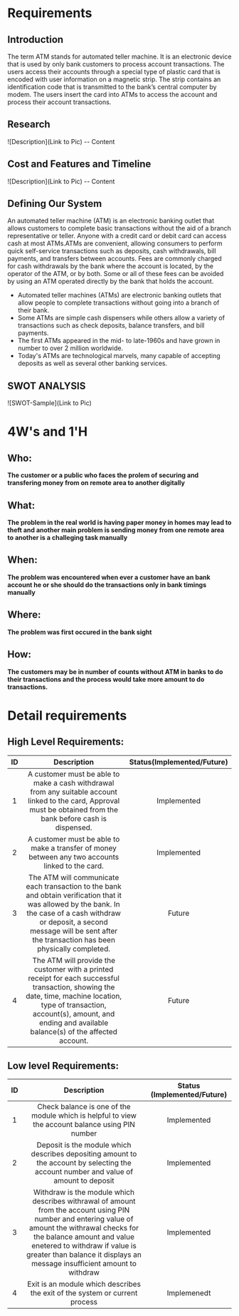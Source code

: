 # Requirements
## Introduction
The term ATM stands for automated teller machine. It is an electronic device that is used by only bank customers to process account transactions. The users access their accounts through a special type of plastic card that is encoded with user information on a magnetic strip. The strip contains an identification code that is transmitted to the bank’s central computer by modem. The users insert the card into ATMs to access the account and process their account transactions.

## Research
![Description](Link to Pic)
-- Content 
## Cost and Features and Timeline
![Description](Link to Pic)
-- Content 
## Defining Our System
An automated teller machine (ATM) is an electronic banking outlet that allows customers to complete basic transactions without the aid of a branch representative or teller. Anyone with a credit card or debit card can access cash at most ATMs.ATMs are convenient, allowing consumers to perform quick self-service transactions such as deposits, cash withdrawals, bill payments, and transfers between accounts. Fees are commonly charged for cash withdrawals by the bank where the account is located, by the operator of the ATM, or by both. Some or all of these fees can be avoided by using an ATM operated directly by the bank that holds the account.
   * Automated teller machines (ATMs) are electronic banking outlets that allow people to complete transactions without going into a branch of their bank.
   * Some ATMs are simple cash dispensers while others allow a variety of transactions such as check deposits, balance transfers, and bill payments. 
   * The first ATMs appeared in the mid- to late-1960s and have grown in number to over 2 million worldwide. 
   * Today's ATMs are technological marvels, many capable of accepting deposits as well as several other banking services. 
## SWOT ANALYSIS
![SWOT-Sample](Link to Pic)

# 4W&#39;s and 1&#39;H

## Who:

**The customer or a public who faces the prolem of securing and transfering money from on remote area to another digitally**

## What:

**The problem in the real world is having paper money in homes may lead to theft and another main problem is sending money from one remote area to another is a challeging task manually**

## When:

**The problem was encountered when ever a customer have an bank account he or she should do the transactions only in bank timings manually**

## Where:

**The problem was first occured in the bank sight**

## How:

**The customers may be in number of counts without ATM in banks to do their transactions and the process would take more amount to do transactions.**

# Detail requirements
## High Level Requirements:
|ID | Description | Status(Implemented/Future) |
|:--:|:------------:|:---------------------------:|
| 1 | A customer must be able to make a cash withdrawal from any suitable account linked to the card, Approval must be obtained from the bank before cash is dispensed.|Implemented |
| 2 | A customer must be able to make a transfer of money between any two accounts linked to the card.| Implemented |
| 3 | The ATM will communicate each transaction to the bank and obtain verification that it was allowed by the bank. In the case of a cash withdraw or deposit, a second message will be sent after the transaction has been physically completed. | Future |
| 4 | The ATM will provide the customer with a printed receipt for each successful transaction, showing the date, time, machine location, type of transaction, account(s), amount, and ending and available balance(s) of the affected account. | Future |




##  Low level Requirements:
| ID |  Description |  Status (Implemented/Future)|
|:--:|:------------:|:---------------------------:|
| 1  | Check balance is one of the module which is helpful to view the account balance using PIN number | Implemented |
| 2  | Deposit is the module which describes depositing amount to the account by selecting the account number and value of amount to deposit | Implemented |
| 3 | Withdraw is the module which describes withrawal of amount from the account using PIN number and entering value of amount the withrawal checks for the balance amount and value enetered to withdraw if value is greater than balance it displays an message insufficient amount to withdraw | Implemented |
| 4 | Exit is an module which describes the exit of the system or current process| Implemenedt |

